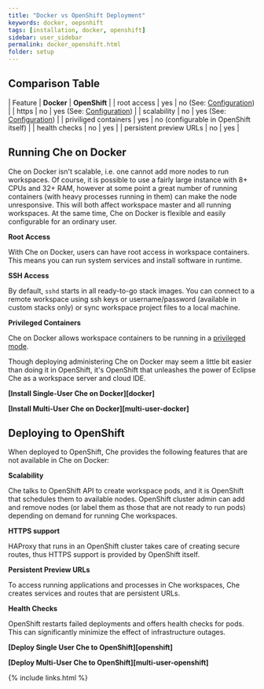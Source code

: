```yaml
---
title: "Docker vs OpenShift Deployment"
keywords: docker, oepsnhift
tags: [installation, docker, openshift]
sidebar: user_sidebar
permalink: docker_openshift.html
folder: setup
---
```


## Comparison Table

|  Feature                 | **Docker**   | **OpenShift**                                                        |
| root access              | yes          | no (See: [Configuration](openshift-config.html#enable-ssh-and-sudo)) |
| https                    | no           | yes (See: [Configuration](openshift-config.html#https-mode))         |
| scalability              | no           | yes (See: [Configuration](openshift-config.html#scalability))        |
| priviliged containers    | yes          | no (configurable in OpenShift itself)                                |
| health checks            | no           | yes                                                                  |
| persistent preview URLs  | no           | yes                                                                  |

## Running Che on Docker

Che on Docker isn't scalable, i.e. one cannot add more nodes to run workspaces. Of course, it is possible to use a fairly large instance with 8+ CPUs and 32+ RAM, however at some point a great number of running containers (with heavy processes running in them) can make the node unresponsive. This will both affect workspace master and all running workspaces. At the same time, Che on Docker is flexible and easily configurable for an ordinary user.

**Root Access**

With Che on Docker, users can have root access in workspace containers. This means you can run system services and install software in runtime.

**SSH Access**

By default, `sshd` starts in all ready-to-go stack images. You can connect to a remote workspace using ssh keys or username/password (available in custom stacks only) or sync workspace project files to a local machine.

**Privileged Containers**

Che on Docker allows workspace containers to be running in a [privileged mode](docker-config.html#privileged-mode).

Though deploying administering Che on Docker may seem a little bit easier than doing it in OpenShift, it's OpenShift that unleashes the power of Eclipse Che as a workspace server and cloud IDE.

**[Install Single-User Che on Docker][docker]**

**[Install Multi-User Che on Docker][multi-user-docker]**

## Deploying to OpenShift

When deployed to OpenShift, Che provides the following features that are not available in Che on Docker:

**Scalability**

Che talks to OpenShift API to create workspace pods, and it is OpenShift that schedules them to available nodes. OpenShift cluster admin can add and remove nodes (or label them as those that are not ready to run pods) depending on demand for running Che workspaces.

**HTTPS support**

HAProxy that runs in an OpenShift cluster takes care of creating secure routes, thus HTTPS support is provided by OpenShift itself.

**Persistent Preview URLs**

To access running applications and processes in Che workspaces, Che creates services and routes that are persistent URLs.

**Health Checks**

OpenShift restarts failed deployments and offers health checks for pods. This can significantly minimize the effect of infrastructure outages.

**[Deploy Single User Che to OpenShift][openshift]**

**[Deploy Multi-User Che to OpenShift][multi-user-openshift]**

{% include links.html %}

